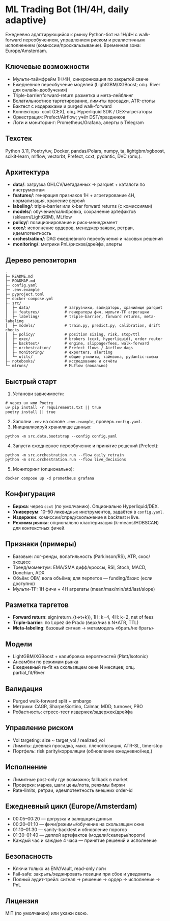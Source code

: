 # ML Trading Bot (1H/4H, daily adaptive)

Ежедневно адаптирующийся к рынку Python-бот на 1H/4H с walk-forward переобучением, управлением риском и реалистичным исполнением (комиссии/проскальзывание). Временная зона: Europe/Amsterdam.

## Ключевые возможности
- Мульти-таймфрейм 1H/4H, синхронизация по закрытой свече
- Ежедневное переобучение моделей (LightGBM/XGBoost; опц. River для онлайн-дообучения)
- Triple-barrier/forward-return разметка и мета-лейблинг
- Волатильностное таргетирование, лимиты просадки, ATR-стопы
- Бэктест с издержками и purged walk-forward
- Коннекторы: ccxt (CEX), опц. Hyperliquid SDK / DEX-агрегаторы
- Оркестрация: Prefect/Airflow; учёт DST/праздников
- Логи и мониторинг: Prometheus/Grafana, алерты в Telegram

## Техстек
Python 3.11, Poetry/uv, Docker, pandas/Polars, numpy, ta, lightgbm/xgboost, scikit-learn, mlflow, vectorbt, Prefect, ccxt, pydantic, DVC (опц.).

## Архитектура
- **data/**: загрузка OHLCV/метаданных → parquet + каталоги по инструментам
- **features/**: генерация признаков 1H + агрегирование 4H, нормализация, хранение версий
- **labeling/**: triple-barrier или k-bar forward returns (с комиссиями)
- **models/**: обучение/калибровка, сохранение артефактов (sklearn/LightGBM), MLflow
- **policy/**: позиционирование и риск-менеджмент
- **exec/**: исполнение ордеров, менеджер заявок, ретраи, идемпотентность
- **orchestration/**: DAG ежедневного переобучения и часовых решений
- **monitoring/**: метрики PnL/рисков/дрейфа, алерты

## Дерево репозитория
```
.
├─ README.md
├─ ROADMAP.md
├─ config.yaml
├─ .env.example
├─ pyproject.toml
├─ docker-compose.yml
├─ src/
│  ├─ data/               # загрузчики, валидаторы, хранилище parquet
│  ├─ features/           # генераторы фич, мульти-TF агрегации
│  ├─ labeling/           # triple-barrier, forward returns, meta-labeling
│  ├─ models/             # train.py, predict.py, calibration, drift checks
│  ├─ policy/             # position sizing, risk, stop/ttl
│  ├─ exec/               # brokers (ccxt, hyperliquid), order router
│  ├─ backtest/           # engine, slippage/fees, walk-forward
│  ├─ orchestration/      # Prefect flows / Airflow dags
│  ├─ monitoring/         # exporters, alerting
│  └─ utils/              # общие утилиты, таймзона, pydantic-схемы
├─ notebooks/             # исследование и отчёты
└─ mlruns/                # MLflow (локально)
```

## Быстрый старт
1) Установи зависимости:
```
# через uv или Poetry
uv pip install -r requirements.txt || true
poetry install || true
```
2) Заполни `.env` на основе `.env.example`, проверь `config.yaml`.
3) Инициализируй хранилище данных:
```
python -m src.data.bootstrap --config config.yaml
```
4) Запусти ежедневное переобучение и принятие решений (Prefect):
```
python -m src.orchestration.run --flow daily_retrain
python -m src.orchestration.run --flow live_decisions
```
5) Мониторинг (опционально):
```
docker compose up -d prometheus grafana
```

## Конфигурация
- **Биржа**: через `ccxt` (по умолчанию). Опционально Hyperliquid/DEX.
- **Универсум**: 10–50 ликвидных инструментов, задаётся в `config.yaml`.
- **Издержки**: комиссии/спред/скольжение в backtest и live.
- **Режимы рынка**: опционально кластеризация (k-means/HDBSCAN) для контекстных фичей.

## Признаки (примеры)
- Базовые: лог-ренды, волатильность (Parkinson/RS), ATR, скос/эксцесс
- Тренд/моментум: EMA/SMA дифф/кроссы, RSI, Stoch, MACD, Donchian, ADX
- Объём: OBV, вола объёма; для перпетов — funding/базис (если доступно)
- Мульти-TF: 1H фичи + 4H агрегаты (mean/max/min/std/last/slope)

## Разметка таргетов
- **Forward return**: sign(return_{t→t+k}), 1H: k=4, 4H: k=2, net of fees
- **Triple-barrier**: по Lopez de Prado (верх/низ в N*ATR, TTL)
- **Meta-labeling**: базовый сигнал → метамодель «брать/не брать»

## Модели
- LightGBM/XGBoost + калибровка вероятностей (Platt/Isotonic)
- Ансамбли по режимам рынка
- Ежедневный re-fit на скользящем окне N месяцев; опц. partial_fit/River

## Валидация
- Purged walk-forward split + embargo
- Метрики: CAGR, Sharpe/Sortino, Calmar, MDD, turnover, PBO
- Робастность: стресс-тест издержек/задержек/дрейфа

## Управление риском
- Vol targeting: size ~ target_vol / realized_vol
- Лимиты: дневная просадка, макс. плечо/позиция, ATR-SL, time-stop
- Портфель: risk parity/корреляции (обновление ежедневно/нед.)

## Исполнение
- Лимитные post-only где возможно; fallback в market
- Проверки: маржа, шаги цены/лота, режимы биржи
- Rate-limits, ретраи, идемпотентность внешних order-id

## Ежедневный цикл (Europe/Amsterdam)
- 00:05–00:20 — догрузка и валидация данных
- 00:20–01:10 — фичи/режимы/обучение на скользящем окне
- 01:10–01:30 — sanity-backtest и обновление порогов
- 01:30–01:40 — деплой артефактов (модели/скалеры/пороги)
- Каждый час и каждые 4 часа — принятие решений и исполнение

## Безопасность
- Ключи только из ENV/Vault, read-only логи
- Fail-safe: закрыть/хеджировать позиции при сбое и уведомить
- Полный аудит-трейл: сигнал → решение → ордер → исполнение → PnL

## Лицензия
MIT (по умолчанию) или укажи свою.
